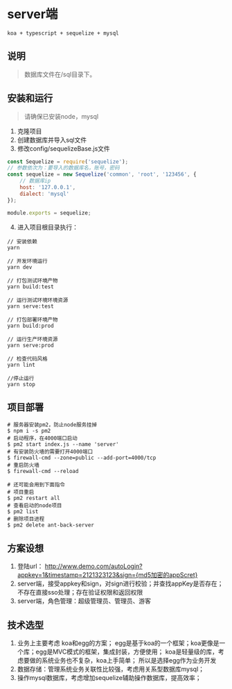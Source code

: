 # server端
`koa + typescript + sequelize + mysql`

## 说明
> 数据库文件在/sql目录下。

## 安装和运行
> 请确保已安装node，mysql

1. 克隆项目
2. 创建数据库并导入sql文件
2. 修改config/sequelizeBase.js文件

```js
const Sequelize = require('sequelize');
// 参数依次为：要导入的数据库名，账号，密码
const sequelize = new Sequelize('common', 'root', '123456', {
    // 数据库ip
    host: '127.0.0.1',
    dialect: 'mysql'
});

module.exports = sequelize;
```
4. 进入项目根目录执行：

```shell
// 安装依赖
yarn

// 开发环境运行
yarn dev

// 打包测试环境产物
yarn build:test

// 运行测试环境环境资源
yarn serve:test

// 打包部署环境产物
yarn build:prod

// 运行生产环境资源
yarn serve:prod

// 检查代码风格
yarn lint

//停止运行
yarn stop
```
## 项目部署

```shell
# 服务器安装pm2，防止node服务挂掉
$ npm i -s pm2 
# 启动程序，在4000端口启动
$ pm2 start index.js --name 'server'
# 有安装防火墙的需要打开4000端口
$ firewall-cmd --zone=public --add-port=4000/tcp
# 重启防火墙
$ firewall-cmd --reload

# 还可能会用到下面指令
# 项目重启
$ pm2 restart all
# 查看启动的node项目
$ pm2 list
# 删除项目进程
$ pm2 delete ant-back-server

```

## 方案设想
1. 登陆url： http://www.demo.com/autoLogin?appkey=1&timestamp=2121323123&sign={md5加密的appScret}
2. server端，接受appkey和sign，对sign进行校验；并查找appKey是否存在；不存在直接sso处理；存在验证权限和返回权限
3. server端，角色管理：超级管理员、管理员、游客

## 技术选型
1. 业务上主要考虑 koa和egg的方案；
egg是基于koa的一个框架；koa更像是一个库；egg是MVC模式的框架，集成封装，方便使用；
koa是轻量级的库，考虑要做的系统业务也不复杂，koa上手简单；
所以是选择egg作为业务开发
2. 数据存储：管理系统业务关联性比较强，考虑用关系型数据库mysql；
3. 操作mysql数据库，考虑增加sequelize辅助操作数据库，提高效率；
